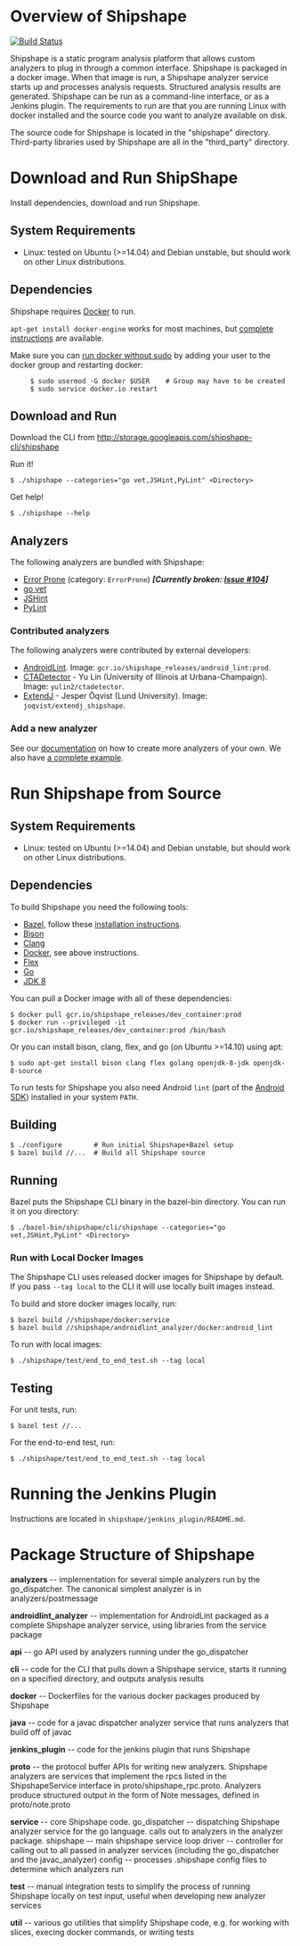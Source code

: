 # Overview of Shipshape #

[![Build Status](https://travis-ci.org/google/shipshape.svg?branch=master)](https://travis-ci.org/google/shipshape)

Shipshape is a static program analysis platform that allows custom analyzers to
plug in through a common interface. Shipshape is packaged in a docker image.
When that image is run, a Shipshape analyzer service starts up and processes
analysis requests. Structured analysis results are generated. Shipshape can be
run as a command-line interface, or as a Jenkins plugin. The requirements to run
are that you are running Linux with docker installed and the source code you want
to analyze available on disk.

The source code for Shipshape is located in the "shipshape" directory.
Third-party libraries used by Shipshape are all in the "third_party" directory.

# Download and Run ShipShape #
Install dependencies, download and run Shipshape.

## System Requirements ##
* Linux: tested on Ubuntu (>=14.04) and Debian unstable, but should work on other Linux distributions.

## Dependencies ##
Shipshape requires [Docker](https://docs.docker.com/docker/userguide/) to run.
  
  `apt-get install docker-engine` works for most machines, but [complete
  instructions](https://docs.docker.com/installation) are available.
  
  Make sure you can [run docker without sudo](https://docs.docker.com/articles/basics) by adding your user to the docker
group and restarting docker:

         $ sudo usermod -G docker $USER    # Group may have to be created
         $ sudo service docker.io restart

## Download and Run ##

Download the CLI from http://storage.googleapis.com/shipshape-cli/shipshape

Run it!

```
$ ./shipshape --categories="go vet,JSHint,PyLint" <Directory>
```

Get help!

```
$ ./shipshape --help
```

## Analyzers ##

The following analyzers are bundled with Shipshape:

* [Error Prone](https://github.com/google/error-prone) (category: `ErrorProne`) ***[Currently broken: [Issue #104](https://github.com/google/shipshape/issues/104)]***
* [go vet](https://godoc.org/golang.org/x/tools/cmd/vet)
* [JSHint](http://www.jshint.com/)
* [PyLint](http://www.pylint.org/ )

### Contributed analyzers ###

The following analyzers were contributed by external developers:

* [AndroidLint](http://tools.android.com/tips/lint). Image: `gcr.io/shipshape_releases/android_lint:prod`.
* [CTADetector](http://mir.cs.illinois.edu/~yulin2/CTADetector) - Yu Lin (University of Illinois at Urbana-Champaign). Image: `yulin2/ctadetector`.
* [ExtendJ](https://github.com/google/simplecfg) - Jesper Öqvist (Lund University). Image: `joqvist/extendj_shipshape`.

### Add a new analyzer

See our
[documentation](https://github.com/google/shipshape/blob/master/shipshape/docs/add-an-analyzer.md) on how to create more analyzers of your own. We also have [a complete example](https://github.com/google/shipshape/tree/master/shipshape/androidlint_analyzer/README.md).

# Run Shipshape from Source #

## System Requirements ##
* Linux: tested on Ubuntu (>=14.04) and Debian unstable, but should work on other Linux distributions.

## Dependencies ##
To build Shipshape you need the following tools:

* [Bazel](http://bazel.io), follow these [installation
  instructions](http://bazel.io/docs/install.html).
* [Bison](https://www.gnu.org/software/bison/)
* [Clang](http://llvm.org/releases/download.html)
* [Docker](https://docs.docker.com/docker/userguide), see above instructions.
* [Flex](http://flex.sourceforge.net/)
* [Go](http://golang.org/doc/install)
* [JDK 8](http://docs.oracle.com/javase/8/docs/technotes/guides/install/install_overview.html)

You can pull a Docker image with all of these dependencies:
```
$ docker pull gcr.io/shipshape_releases/dev_container:prod
$ docker run --privileged -it gcr.io/shipshape_releases/dev_container:prod /bin/bash
```

Or you can install bison, clang, flex, and go (on Ubuntu >=14.10) using apt:
```
$ sudo apt-get install bison clang flex golang openjdk-8-jdk openjdk-8-source
```

To run tests for Shipshape you also need Android `lint` (part of the [Android SDK](https://developer.android.com/sdk/index.html)) installed in your system `PATH`.

## Building ##

```
$ ./configure        # Run initial Shipshape+Bazel setup
$ bazel build //...  # Build all Shipshape source
```

## Running ##

Bazel puts the Shipshape CLI binary in the bazel-bin directory. You can run it
on you directory:

```
$ ./bazel-bin/shipshape/cli/shipshape --categories="go vet,JSHint,PyLint" <Directory>
```

### Run with Local Docker Images ###

The Shipshape CLI uses released docker images for Shipshape by default. If you
pass `--tag local` to the CLI it will use locally built images instead.

To build and store docker images locally, run:

```
$ bazel build //shipshape/docker:service
$ bazel build //shipshape/androidlint_analyzer/docker:android_lint
```

To run with local images:

```
$ ./shipshape/test/end_to_end_test.sh --tag local
```

## Testing ##

For unit tests, run:

```
$ bazel test //...
```

For the end-to-end test, run:

```
$ ./shipshape/test/end_to_end_test.sh --tag local
```

# Running the Jenkins Plugin #

Instructions are located in `shipshape/jenkins_plugin/README.md`.


# Package Structure of Shipshape #

**analyzers** -- implementation for several simple analyzers run by the
  go_dispatcher. The canonical simplest analyzer is in analyzers/postmessage

**androidlint_analyzer** -- implementation for AndroidLint packaged as a complete
  Shipshape analyzer service, using libraries from the service package

**api** -- go API used by analyzers running under the go_dispatcher

**cli** -- code for the CLI that pulls down a Shipshape service, starts it running
  on a specified directory, and outputs analysis results

**docker** -- Dockerfiles for the various docker packages produced by Shipshape

**java** -- code for a javac dispatcher analyzer service that runs analyzers that
  build off of javac

**jenkins_plugin** -- code for the jenkins plugin that runs Shipshape

**proto** -- the protocol buffer APIs for writing new analyzers. Shipshape analyzers
  are services that implement the rpcs listed in the ShipshapeService interface
  in proto/shipshape_rpc.proto. Analyzers produce structured output in the form
  of Note messages, defined in proto/note.proto

**service** -- core Shipshape code.
  go_dispatcher -- dispatching Shipshape analyzer service for the go language.
    calls out to analyzers in the analyzer package.
  shipshape -- main shipshape service loop
  driver -- controller for calling out to all passed in analyzer services
    (including the go_dispatcher and the javac_analyzer)
  config -- processes .shipshape config files to determine which analyzers run

**test** -- manual integration tests to simplify the process of running Shipshape 
  locally on test input, useful when developing new analyzer services

**util** -- various go utilities that simplify Shipshape code, e.g. for working with
  slices, execing docker commands, or writing tests
